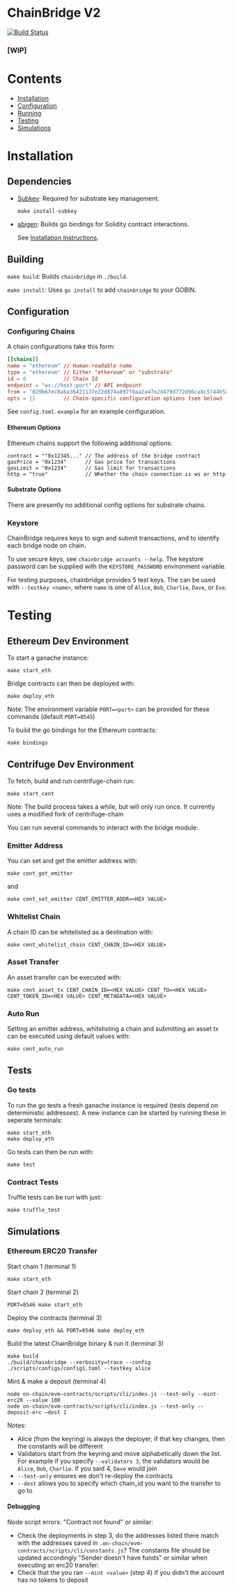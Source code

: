 # ChainBridge V2

[![Build Status](https://travis-ci.com/ChainSafe/ChainBridgeV2.svg?branch=master)](https://travis-ci.com/ChainSafe/ChainBridgeV2)

<h3><b>[WIP]</b></h3>

# Contents

- [Installation](#installation)
- [Configuration](#configuration)
- [Running](#running)
- [Testing](#testing)
- [Simulations](#simulations)

# Installation

## Dependencies

- [Subkey](https://github.com/paritytech/substrate): 
Required for substrate key management.

  `make install-subkey`

- [abigen](https://geth.ethereum.org/docs/dapp/native-bindings):
Builds go bindings for Solidity contract interactions.

  See [Installation Instructions](https://geth.ethereum.org/docs/install-and-build/installing-geth).

## Building

`make build`: Builds `chainbridge` in `./build`.

`make install`: Uses `go install` to add `chainbridge` to your GOBIN.

## Configuration

### Configuring Chains

A chain configurations take this form:
```toml
[[chains]]
name = "ethereum" // Human-readable name
type = "ethereum" // Either "ethereum" or "substrate"
id = 0            // Chain Id
endpoint = "ws://host:port" // API endpoint
from = "029b67ec8aba36421137e22d874a897f8aa2a47e2d479d772d96ca8c5744b5a95c" // Public key of desired key, not required for test keys
opts = {}         // Chain-specific configuration options (see below)
```

See `config.toml.example` for an example configuration. 

#### Ethereum Options

Ethereum chains support the following additional options:

```
contract = ""0x12345..." // The address of the bridge contract
gasPrice = "0x1234"      // Gas price for transactions 
gasLimit = "0x1234"      // Gas limit for transactions
http = "true"            // Whether the chain connection is ws or http
```

#### Substrate Options

There are presently no additional config options for substrate chains.

### Keystore

ChainBridge requires keys to sign and submit transactions, and to identify each bridge node on chain.

To use secure keys, see `chainbridge accounts --help`. The keystore password can be supplied with the `KEYSTORE_PASSWORD` environment variable.

For testing purposes, chainbridge provides 5 test keys. The can be used with `--testkey <name>`, where `name` is one of `Alice`, `Bob`, `Charlie`, `Dave`, or `Eve`. 

# Testing

## Ethereum Dev Environment 

To start a ganache instance:
```
make start_eth
```

Bridge contracts can then be deployed with:
```
make deploy_eth
```

Note: The environment variable `PORT=<port>` can be provided for these commands (default `PORT=8545`)

To build the go bindings for the Ethereum contracts:
```
make bindings
```

## Centrifuge Dev Environment

To fetch, build and run centrifuge-chain run:
```
make start_cent
```

Note: The build process takes a while, but will only run once. It currently uses a modified fork of centrifuge-chain

You can run several commands to interact with the bridge module:

### Emitter Address

You can set and get the emitter address with:
 ```
 make cent_get_emitter
``` 
and 
```
make cent_set_emitter CENT_EMITTER_ADDR=<HEX VALUE>
```
### Whitelist Chain

A chain ID can be whitelisted as a destination with:

```
make cent_whitelist_chain CENT_CHAIN_ID=<HEX VALUE>
```

### Asset Transfer

An asset transfer can be executed with:

```
make cent_asset_tx CENT_CHAIN_ID=<HEX VALUE> CENT_TO=<HEX VALUE> CENT_TOKEN_ID=<HEX VALUE> CENT_METADATA=<HEX VALUE>
```

### Auto Run

Setting an emitter address, whitelisting a chain and submitting an asset tx can be executed using default values with:
```
make cent_auto_run 
```

## Tests

### Go tests
To run the go tests a fresh ganache instance is required (tests depend on deterministic addresses). 
A new instance can be started by running these in seperate terminals:
```
make start_eth
make deploy_eth
```
Go tests can then be run with:
```
make test
```
### Contract Tests
Truffle tests can be run with just:
```
make truffle_test
```

## Simulations
### Ethereum ERC20 Transfer
Start chain 1 (terminal 1)
```shell
make start_eth
```
Start chain 2 (terminal 2)
```shell
PORT=8546 make start_eth
```
Deploy the contracts (terminal 3)
```shell
make deploy_eth && PORT=8546 make deploy_eth
```
Build the latest ChainBridge binary & run it (terminal 3)
```shell
make build
./build/chainbridge --verbosity=trace --config ./scripts/configs/config1.toml --testkey alice
```
Mint & make a deposit (terminal 4)
```shell
node on-chain/evm-contracts/scripts/cli/index.js --test-only --mint-erc20 --value 100
node on-chain/evm-contracts/scripts/cli/index.js --test-only --deposit-erc —dest 1
```

Notes: 
- Alice (from the keyring) is always the deployer, if that key changes, then the constants will be different
- Validators start from the keyring and move alphabetically down the list. For example if you specify `--validators 3`, the validators would be `Alice`, `Bob`, `Charlie`. If you said 4, `Dave` would join
- `--test-only` ensures we don't re-deploy the contracts
- `--dest` allows you to specify which chain_id you want to the transfer to go to

#### Debugging
Node script errors:
"Contract not found" or similar:
- Check the deployments in step 3, do the addresses listed there match with the addresses saved in `.on-chain/evm-contracts/scripts/cli/constants.js`? The constants file should be updated accordingly
"Sender doesn't have funds" or similar when executing an erc20 transfer:
- Check that the you ran `--mint <value>` (step 4) if you didn't the account has no tokens to deposit
